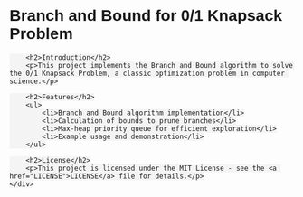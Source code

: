 <!DOCTYPE html>
<html lang="en">
<head>
    <meta charset="UTF-8">
    <meta name="viewport" content="width=device-width, initial-scale=1.0">
    <title>Branch and Bound for 0/1 Knapsack Problem</title>
    <style>
        body {
            font-family: Arial, sans-serif;
            margin: 0;
            padding: 20px;
        }
        .container {
            max-width: 800px;
            margin: auto;
        }
        h1, h2, h3, h4, h5, h6 {
            margin-top: 0;
        }
        code {
            background-color: #f4f4f4;
            padding: 4px 8px;
            border-radius: 4px;
        }
    </style>
</head>
<body>
    <div class="container">
        <h1>Branch and Bound for 0/1 Knapsack Problem</h1>

        <h2>Introduction</h2>
        <p>This project implements the Branch and Bound algorithm to solve the 0/1 Knapsack Problem, a classic optimization problem in computer science.</p>

        <h2>Features</h2>
        <ul>
            <li>Branch and Bound algorithm implementation</li>
            <li>Calculation of bounds to prune branches</li>
            <li>Max-heap priority queue for efficient exploration</li>
            <li>Example usage and demonstration</li>
        </ul>

        <h2>License</h2>
        <p>This project is licensed under the MIT License - see the <a href="LICENSE">LICENSE</a> file for details.</p>
    </div>
</body>
</html>
